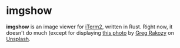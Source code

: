# imgshow

**imgshow** is an image viewer for [iTerm2][], written in Rust.
Right now, it doesn't do much (except for displaying [this photo][photo] by
[Greg Rakozy][greg-rakozy] on [Unsplash][].

[iterm2]: https://www.iterm2.com/index.html
[photo]: https://github.com/bvanrijn/imgshow/blob/master/image.jpg
[greg-rakozy]: https://unsplash.com/@grakozy?utm_source=unsplash&utm_medium=referral&utm_content=creditCopyText
[unsplash]: https://unsplash.com/s/photos/space?utm_source=unsplash&utm_medium=referral&utm_content=creditCopyText
